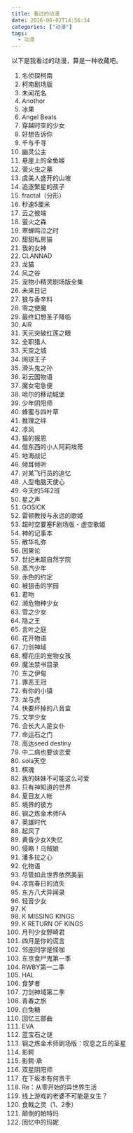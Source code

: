 ```yaml
---
title: 看过的动漫
date: 2016-06-02T14:56:34
categories: ["动漫"]
tags:
  - 动漫
---
```


以下是我看过的动漫，算是一种收藏吧。

<!--more-->

1. 名侦探柯南
1. 柯南剧场版
1. 未闻花名
1. Anothor
1. 冰果
1. Angel Beats
1. 穿越时空的少女
1. 好想告诉你
1. 千与千寻
1. 幽灵公主
1. 悬崖上的金鱼姬
1. 萤火虫之墓
1. 虞美人盛开的山坡
1. 追逐繁星的孩子
1. fractal（分形）
1. 秒速5厘米
1. 云之彼端
1. 萤火之森
1. 寒蝉鸣泣之时
1. 甜甜私房猫
1. 我的女神
1. CLANNAD
1. 龙猫
1. 风之谷
1. 宠物小精灵剧场版全集
1. 未来日记
1. 狼与香辛料
1. 零之使魔
1. 最终幻想圣子降临
1. AIR
1. 天元突破红莲之眼
1. 全职猎人
1. 天空之城
1. 网球王子
1. 滑头鬼之孙
1. 彩云国物语
1. 魔女宅急便
1. 哈尔的移动城堡
1. 少年阴阳师
1. 蜂蜜与四叶草
1. 推理之绊
1. 凉风
1. 猫的报恩
1. 借东西的小人阿莉埃蒂
1. 地海战记
1. 倾耳倾听
1. 对某飞行员的追忆
1. 人型电脑天使心
1. 今天的5年2班
1. 星之声
1. GOSICK
1. 雷顿教授与永远的歌姬
1. 超时空要塞F剧场版 - 虚空歌姬
1. 神的记事本
1. 散华礼弥
1. 因果论
1. 世纪末超自然学院
1. 蒸汽少年
1. 赤色的约定
1. 被狙击的学园
1. 君吻
1. 濒危物种少女
1. 雪之少女
1. 隐之王
1. 言叶之庭
1. 花开物语
1. 刀剑神域
1. 樱花庄的宠物女孩
1. 魔法禁书目录
1. 东之伊甸
1. 罪恶王冠
1. 有你的小镇
1. 龙与虎
1. 快要坏掉的八音盒
1. 文学少女
1. 会长大人是女仆
1. 命运石之门
1. 高达seed destiny
1. 中二病也要谈恋爱
1. sola天空
1. 棋魂
1. 我的妹妹不可能这么可爱
1. 只有神知道的世界
1. 夏目友人帐
1. 境界的彼方
1. 钢之炼金术师FA
1. 英雄时代
1. 起风了
1. 黄昏少女X失忆
1. 侵略！乌贼娘
1. 潘多拉之心
1. 化物语
1. 尽管如此世界依然美丽
1. 凉宫春日的消失
1. 东方八犬异闻录
1. 轻音少女
1. K
1. K MISSING KINGS
2. K RETURN OF KINGS
1. 月刊少女野崎君
1. 四月是你的谎言
1. 邻座同学是怪咖
1. 东京食尸鬼第一季
1. RWBY第一二季
1. HAL
1. 食梦者
1. 刀剑神域第二季
1. 青春之旅
1. 白兔糖
1. 回忆三部曲
1. EVA
1. 蓝宝石之谜
1. 钢之炼金术师剧场版：叹息之丘的圣星
1. 影鳄
1. 影鳄·承
1. 双星阴阳师
1. 在下坂本有何贵干
1. Re：从零开始的异世界生活
1. 线上游戏的老婆不可能是女生？
1. 食戟之灵（1、2季）
1. 颠倒的帕特玛
1. 回忆中的玛妮